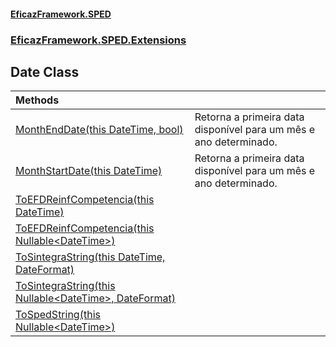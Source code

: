 #### [EficazFramework.SPED](EficazFrameworkSPED.md 'EficazFramework SPED')
### [EficazFramework.SPED.Extensions](EficazFramework.SPED.Extensions.md 'EficazFramework.SPED.Extensions')

## Date Class

| Methods | |
| :--- | :--- |
| [MonthEndDate(this DateTime, bool)](EficazFramework.SPED.Extensions/Date/MonthEndDate(thisDateTime,bool).md 'EficazFramework.SPED.Extensions.Date.MonthEndDate(this System.DateTime, bool)') | Retorna a primeira data disponível para um mês e ano determinado. |
| [MonthStartDate(this DateTime)](EficazFramework.SPED.Extensions/Date/MonthStartDate(thisDateTime).md 'EficazFramework.SPED.Extensions.Date.MonthStartDate(this System.DateTime)') | Retorna a primeira data disponível para um mês e ano determinado. |
| [ToEFDReinfCompetencia(this DateTime)](EficazFramework.SPED.Extensions/Date/ToEFDReinfCompetencia(thisDateTime).md 'EficazFramework.SPED.Extensions.Date.ToEFDReinfCompetencia(this System.DateTime)') | |
| [ToEFDReinfCompetencia(this Nullable&lt;DateTime&gt;)](EficazFramework.SPED.Extensions/Date/ToEFDReinfCompetencia(thisNullable_DateTime_).md 'EficazFramework.SPED.Extensions.Date.ToEFDReinfCompetencia(this System.Nullable<System.DateTime>)') | |
| [ToSintegraString(this DateTime, DateFormat)](EficazFramework.SPED.Extensions/Date/ToSintegraString(thisDateTime,DateFormat).md 'EficazFramework.SPED.Extensions.Date.ToSintegraString(this System.DateTime, EficazFramework.SPED.Extensions.DateFormat)') | |
| [ToSintegraString(this Nullable&lt;DateTime&gt;, DateFormat)](EficazFramework.SPED.Extensions/Date/ToSintegraString(thisNullable_DateTime_,DateFormat).md 'EficazFramework.SPED.Extensions.Date.ToSintegraString(this System.Nullable<System.DateTime>, EficazFramework.SPED.Extensions.DateFormat)') | |
| [ToSpedString(this Nullable&lt;DateTime&gt;)](EficazFramework.SPED.Extensions/Date/ToSpedString(thisNullable_DateTime_).md 'EficazFramework.SPED.Extensions.Date.ToSpedString(this System.Nullable<System.DateTime>)') | |
